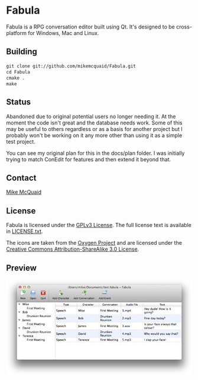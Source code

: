 # Fabula
Fabula is a RPG conversation editor built using Qt.
It's designed to be cross-platform for Windows, Mac and Linux.

## Building
```
git clone git://github.com/mikemcquaid/Fabula.git
cd Fabula
cmake .
make
```

## Status
Abandoned due to original potential users no longer needing it.
At the moment the code isn't great and the database needs work.
Some of this may be useful to others regardless or as a basis for
another project but I probably won't be working on it any more other
than using it as a simple test project.

You can see my original plan for this in the docs/plan folder.
I was initially trying to match ConEdit for features and then
extend it beyond that.

## Contact
[Mike McQuaid](mailto:mike@mikemcquaid.com)

## License
Fabula is licensed under the [GPLv3 License](https://en.wikipedia.org/wiki/GNU_General_Public_License).
The full license text is available in [LICENSE.txt](https://github.com/mikemcquaid/Fabula/blob/master/LICENSE.txt).

The icons are taken from the [Oxygen Project](http://www.oxygen-icons.org/) and are licensed under the [Creative Commons Attribution-ShareAlike 3.0 License](http://creativecommons.org/licenses/by-sa/3.0/).

## Preview
![Fabula Preview](https://github.com/mikemcquaid/Fabula/raw/master/screenshot.png)
